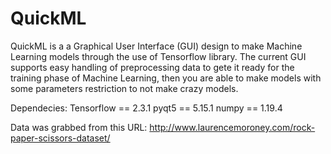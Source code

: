 # QuickML

QuickML is a a Graphical User Interface (GUI) design to make Machine Learning models through the use of Tensorflow library. The current GUI supports easy handling of preprocessing data to gete it ready for the training phase of Machine Learning, then you are able to make models with some parameters restriction to not make crazy models.

Dependecies:
Tensorflow == 2.3.1
pyqt5 == 5.15.1
numpy == 1.19.4

Data was grabbed from this URL:
http://www.laurencemoroney.com/rock-paper-scissors-dataset/
